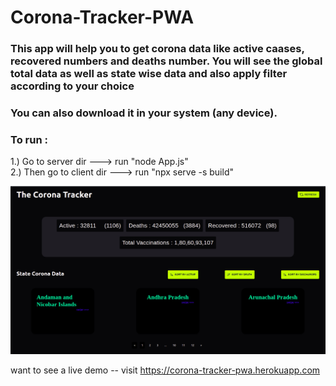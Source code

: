 # Corona-Tracker-PWA

### This app will help you to get corona data like active caases, recovered numbers and deaths number. You will see the global total data as well as state wise data and also apply filter according to your choice    
### You can also download it in your system (any device).

### To run : 
1.) Go to server dir ---> run "node App.js"    
2.) Then go to client dir ---> run "npx serve -s build" 

![example](https://github.com/ishvik/Corona-Tracker-PWA/blob/main/client/src/example.png)

want to see a live demo -- visit https://corona-tracker-pwa.herokuapp.com
